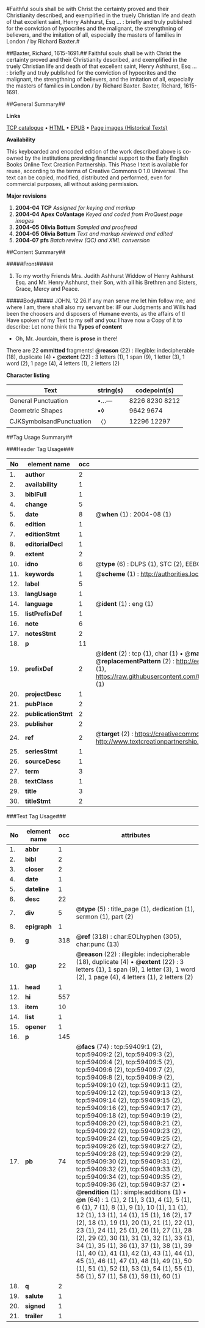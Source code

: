 #Faithful souls shall be with Christ the certainty proved and their Christianity described, and exemplified in the truely Christian life and death of that excellent saint, Henry Ashhurst, Esq ... : briefly and truly published for the conviction of hypocrites and the malignant, the strengthning of believers, and the imitation of all, especially the masters of families in London / by Richard Baxter.#

##Baxter, Richard, 1615-1691.##
Faithful souls shall be with Christ the certainty proved and their Christianity described, and exemplified in the truely Christian life and death of that excellent saint, Henry Ashhurst, Esq ... : briefly and truly published for the conviction of hypocrites and the malignant, the strengthning of believers, and the imitation of all, especially the masters of families in London / by Richard Baxter.
Baxter, Richard, 1615-1691.

##General Summary##

**Links**

[TCP catalogue](http://www.ota.ox.ac.uk/tcp/)  • 
[HTML](http://tei.it.ox.ac.uk/tcp/Texts-HTML/free/A26/A26928.html)  • 
[EPUB](http://tei.it.ox.ac.uk/tcp/Texts-EPUB/free/A26/A26928.epub) • 
[Page images (Historical Texts)](https://data.historicaltexts.jisc.ac.uk/view?pubId=eebo-12317844e&pageId=eebo-12317844e-59409-1)

**Availability**

This keyboarded and encoded edition of the
	       work described above is co-owned by the institutions
	       providing financial support to the Early English Books
	       Online Text Creation Partnership. This Phase I text is
	       available for reuse, according to the terms of Creative
	       Commons 0 1.0 Universal. The text can be copied,
	       modified, distributed and performed, even for
	       commercial purposes, all without asking permission.

**Major revisions**

1. __2004-04__ __TCP__ *Assigned for keying and markup*
1. __2004-04__ __Apex CoVantage__ *Keyed and coded from ProQuest page images*
1. __2004-05__ __Olivia Bottum__ *Sampled and proofread*
1. __2004-05__ __Olivia Bottum__ *Text and markup reviewed and edited*
1. __2004-07__ __pfs__ *Batch review (QC) and XML conversion*

##Content Summary##

#####Front#####

1. To my worthy Friends Mrs. Judith Ashhurst Widdow of Henry Ashhurst Esq. and Mr. Henry Ashhurst, their Son, with all his Brethren and Sisters, Grace, Mercy and Peace.

#####Body#####
JOHN. 12 26.If any man serve me let him follow me; and where I am, there shall also my servant be: iIF our Judgments and Wills had been the choosers and disposers of Humane events, as the affairs of tI Have spoken of my Text to my self and you: I have now a Copy of it to describe: Let none think tha
**Types of content**

  * Oh, Mr. Jourdain, there is **prose** in there!

There are 22 **ommitted** fragments! 
 @__reason__ (22) : illegible: indecipherable (18), duplicate (4)  •  @__extent__ (22) : 3 letters (1), 1 span (9), 1 letter (3), 1 word (2), 1 page (4), 4 letters (1), 2 letters (2)

**Character listing**


|Text|string(s)|codepoint(s)|
|---|---|---|
|General Punctuation|•…—|8226 8230 8212|
|Geometric Shapes|▪◊|9642 9674|
|CJKSymbolsandPunctuation|〈〉|12296 12297|

##Tag Usage Summary##

###Header Tag Usage###

|No|element name|occ|attributes|
|---|---|---|---|
|1.|__author__|2||
|2.|__availability__|1||
|3.|__biblFull__|1||
|4.|__change__|5||
|5.|__date__|8| @__when__ (1) : 2004-08 (1)|
|6.|__edition__|1||
|7.|__editionStmt__|1||
|8.|__editorialDecl__|1||
|9.|__extent__|2||
|10.|__idno__|6| @__type__ (6) : DLPS (1), STC (2), EEBO-CITATION (1), OCLC (1), VID (1)|
|11.|__keywords__|1| @__scheme__ (1) : http://authorities.loc.gov/ (1)|
|12.|__label__|5||
|13.|__langUsage__|1||
|14.|__language__|1| @__ident__ (1) : eng (1)|
|15.|__listPrefixDef__|1||
|16.|__note__|6||
|17.|__notesStmt__|2||
|18.|__p__|11||
|19.|__prefixDef__|2| @__ident__ (2) : tcp (1), char (1)  •  @__matchPattern__ (2) : ([0-9\-]+):([0-9IVX]+) (1), (.+) (1)  •  @__replacementPattern__ (2) : http://eebo.chadwyck.com/downloadtiff?vid=$1&page=$2 (1), https://raw.githubusercontent.com/textcreationpartnership/Texts/master/tcpchars.xml#$1 (1)|
|20.|__projectDesc__|1||
|21.|__pubPlace__|2||
|22.|__publicationStmt__|2||
|23.|__publisher__|2||
|24.|__ref__|2| @__target__ (2) : https://creativecommons.org/publicdomain/zero/1.0/ (1), http://www.textcreationpartnership.org/docs/. (1)|
|25.|__seriesStmt__|1||
|26.|__sourceDesc__|1||
|27.|__term__|3||
|28.|__textClass__|1||
|29.|__title__|3||
|30.|__titleStmt__|2||


###Text Tag Usage###

|No|element name|occ|attributes|
|---|---|---|---|
|1.|__abbr__|1||
|2.|__bibl__|2||
|3.|__closer__|2||
|4.|__date__|1||
|5.|__dateline__|1||
|6.|__desc__|22||
|7.|__div__|5| @__type__ (5) : title_page (1), dedication (1), sermon (1), part (2)|
|8.|__epigraph__|1||
|9.|__g__|318| @__ref__ (318) : char:EOLhyphen (305), char:punc (13)|
|10.|__gap__|22| @__reason__ (22) : illegible: indecipherable (18), duplicate (4)  •  @__extent__ (22) : 3 letters (1), 1 span (9), 1 letter (3), 1 word (2), 1 page (4), 4 letters (1), 2 letters (2)|
|11.|__head__|1||
|12.|__hi__|557||
|13.|__item__|10||
|14.|__list__|1||
|15.|__opener__|1||
|16.|__p__|145||
|17.|__pb__|74| @__facs__ (74) : tcp:59409:1 (2), tcp:59409:2 (2), tcp:59409:3 (2), tcp:59409:4 (2), tcp:59409:5 (2), tcp:59409:6 (2), tcp:59409:7 (2), tcp:59409:8 (2), tcp:59409:9 (2), tcp:59409:10 (2), tcp:59409:11 (2), tcp:59409:12 (2), tcp:59409:13 (2), tcp:59409:14 (2), tcp:59409:15 (2), tcp:59409:16 (2), tcp:59409:17 (2), tcp:59409:18 (2), tcp:59409:19 (2), tcp:59409:20 (2), tcp:59409:21 (2), tcp:59409:22 (2), tcp:59409:23 (2), tcp:59409:24 (2), tcp:59409:25 (2), tcp:59409:26 (2), tcp:59409:27 (2), tcp:59409:28 (2), tcp:59409:29 (2), tcp:59409:30 (2), tcp:59409:31 (2), tcp:59409:32 (2), tcp:59409:33 (2), tcp:59409:34 (2), tcp:59409:35 (2), tcp:59409:36 (2), tcp:59409:37 (2)  •  @__rendition__ (1) : simple:additions (1)  •  @__n__ (64) : 1 (1), 2 (1), 3 (1), 4 (1), 5 (1), 6 (1), 7 (1), 8 (1), 9 (1), 10 (1), 11 (1), 12 (1), 13 (1), 14 (1), 15 (1), 16 (2), 17 (2), 18 (1), 19 (1), 20 (1), 21 (1), 22 (1), 23 (1), 24 (1), 25 (1), 26 (1), 27 (1), 28 (2), 29 (2), 30 (1), 31 (1), 32 (1), 33 (1), 34 (1), 35 (1), 36 (1), 37 (1), 38 (1), 39 (1), 40 (1), 41 (1), 42 (1), 43 (1), 44 (1), 45 (1), 46 (1), 47 (1), 48 (1), 49 (1), 50 (1), 51 (1), 52 (1), 53 (1), 54 (1), 55 (1), 56 (1), 57 (1), 58 (1), 59 (1), 60 (1)|
|18.|__q__|2||
|19.|__salute__|1||
|20.|__signed__|1||
|21.|__trailer__|1||
